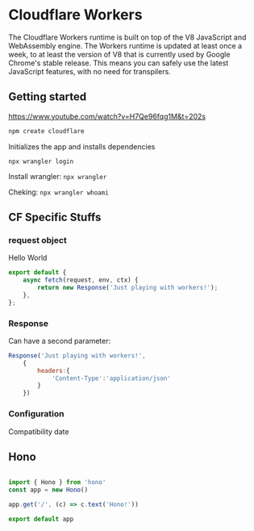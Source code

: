 # Cloudflare Workers

The Cloudflare Workers runtime is built on top of the V8 JavaScript and WebAssembly engine. The Workers runtime is updated at least once a week, to at least the version of V8 that is currently used by Google Chrome's stable release. This means you can safely use the latest JavaScript features, with no need for transpilers.


## Getting started

https://www.youtube.com/watch?v=H7Qe96fqg1M&t=202s

```bash
npm create cloudflare
```

Initializes the app and installs dependencies

```npx wrangler login```

Install wrangler: ```npx wrangler```

Cheking: ```npx wrangler whoami```


## CF Specific Stuffs

### request object

Hello World

```javascript
export default {
	async fetch(request, env, ctx) {
		return new Response('Just playing with workers!');
	},
};
```

### Response

Can have a second parameter:

```javascript
Response('Just playing with workers!',
	{
		headers:{
			'Content-Type':'application/json'
		}
	})
```

### Configuration

Compatibility date


## Hono


```javascript

import { Hono } from 'hono'
const app = new Hono()

app.get('/', (c) => c.text('Hono!'))

export default app

```
